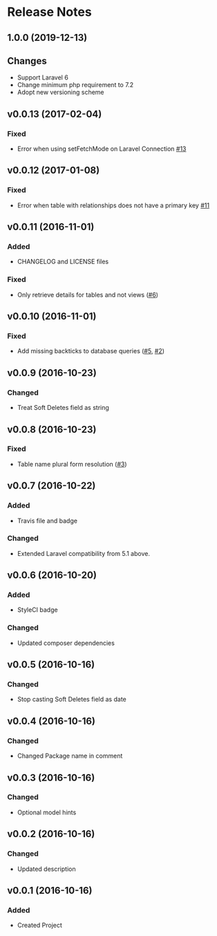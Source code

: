 # Release Notes

## 1.0.0 (2019-12-13)

## Changes
- Support Laravel 6
- Change minimum php requirement to 7.2
- Adopt new versioning scheme

## v0.0.13 (2017-02-04)

### Fixed
 - Error when using setFetchMode on Laravel Connection [#13](https://github.com/reliese/laravel/issues/11)

## v0.0.12 (2017-01-08)

### Fixed
 - Error when table with relationships does not have a primary key [#11](https://github.com/reliese/laravel/issues/11)

## v0.0.11 (2016-11-01)

### Added
 - CHANGELOG and LICENSE files

### Fixed
 - Only retrieve details for tables and not views ([#6](https://github.com/reliese/laravel/pull/6))


## v0.0.10 (2016-11-01)

### Fixed
 - Add missing backticks to database queries ([#5](https://github.com/reliese/laravel/issues/5), [#2](https://github.com/reliese/laravel/issues/2))


## v0.0.9 (2016-10-23)

### Changed
 - Treat Soft Deletes field as string


## v0.0.8 (2016-10-23)

### Fixed
 - Table name plural form resolution ([#3](https://github.com/reliese/laravel/issues/3))


## v0.0.7 (2016-10-22)

### Added
 - Travis file and badge

### Changed
 - Extended Laravel compatibility from 5.1 above.


## v0.0.6 (2016-10-20)

### Added
 - StyleCI badge

### Changed
 - Updated composer dependencies


## v0.0.5 (2016-10-16)

### Changed
 - Stop casting Soft Deletes field as date


## v0.0.4 (2016-10-16)

### Changed
 - Changed Package name in comment


## v0.0.3 (2016-10-16)

### Changed
 - Optional model hints


## v0.0.2 (2016-10-16)

### Changed
 - Updated description

## v0.0.1 (2016-10-16)

### Added
 - Created Project

